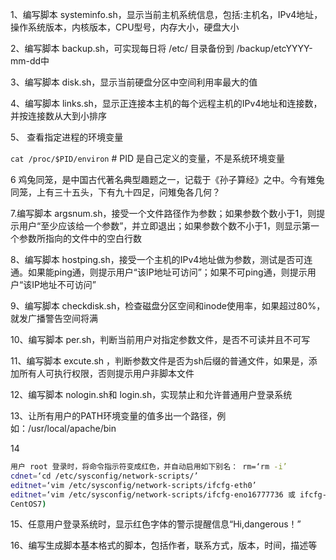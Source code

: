 1、编写脚本 systeminfo.sh，显示当前主机系统信息，包括:主机名，IPv4地址，操作系统版本，内核版本，CPU型号，内存大小，硬盘大小

2、编写脚本 backup.sh，可实现每日将 /etc/ 目录备份到 /backup/etcYYYY-mm-dd中

3、编写脚本 disk.sh，显示当前硬盘分区中空间利用率最大的值

4、编写脚本 links.sh，显示正连接本主机的每个远程主机的IPv4地址和连接数，并按连接数从大到小排序

5、 查看指定进程的环境变量

`cat /proc/$PID/environ`  # PID 是自己定义的变量，不是系统环境变量

6 鸡兔同笼，是中国古代著名典型趣题之一，记载于《孙子算经》之中。今有雉兔同笼，上有三十五头，下有九十四足，问雉兔各几何？


7.编写脚本 argsnum.sh，接受一个文件路径作为参数；如果参数个数小于1，则提示用户“至少应该给一个参数”，并立即退出；如果参数个数不小于1，则显示第一个参数所指向的文件中的空白行数

8、编写脚本 hostping.sh，接受一个主机的IPv4地址做为参数，测试是否可连通。如果能ping通，则提示用户“该IP地址可访问”；如果不可ping通，则提示用户“该IP地址不可访问”

9、编写脚本 checkdisk.sh，检查磁盘分区空间和inode使用率，如果超过80%，就发广播警告空间将满

10、编写脚本 per.sh，判断当前用户对指定参数文件，是否不可读并且不可写

11、编写脚本 excute.sh ，判断参数文件是否为sh后缀的普通文件，如果是，添加所有人可执行权限，否则提示用户非脚本文件

12、编写脚本 nologin.sh和 login.sh，实现禁止和允许普通用户登录系统

13、让所有用户的PATH环境变量的值多出一个路径，例如：/usr/local/apache/bin

14

```bash
用户 root 登录时，将命令指示符变成红色，并自动启用如下别名： rm=‘rm -i’
cdnet=‘cd /etc/sysconfig/network-scripts/’
editnet=‘vim /etc/sysconfig/network-scripts/ifcfg-eth0’
editnet=‘vim /etc/sysconfig/network-scripts/ifcfg-eno16777736 或 ifcfg-ens33 ’ (如果系统是
CentOS7)
```
15、任意用户登录系统时，显示红色字体的警示提醒信息“Hi,dangerous！”

16、编写生成脚本基本格式的脚本，包括作者，联系方式，版本，时间，描述等








